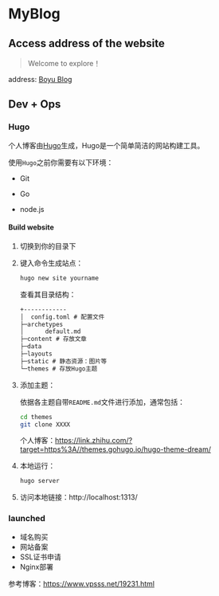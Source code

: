 # MyBlog

## Access address of the website

> Welcome to explore！

address: [Boyu Blog](https://www.caiboyu.online/)



## Dev + Ops

### Hugo

个人博客由[Hugo](https://gohugo.io/)生成，Hugo是一个简单简洁的网站构建工具。

使用`Hugo`之前你需要有以下环境：

* Git

* Go

* node.js

#### Build website

1. 切换到你的目录下

2. 键入命令生成站点：

   ```bash
   hugo new site yourname
   ```

   查看其目录结构：

   ```xml
   +------------
   │  config.toml # 配置文件
   ├─archetypes
   │      default.md
   ├─content # 存放文章
   ├─data 
   ├─layouts
   ├─static # 静态资源：图片等
   └─themes # 存放Hugo主题
   ```

3. 添加主题：

   依据各主题自带`README.md`文件进行添加，通常包括：

   ```bash
   cd themes
   git clone XXXX
   ```

   个人博客：https://link.zhihu.com/?target=https%3A//themes.gohugo.io/hugo-theme-dream/

4. 本地运行：

   ```bash
   hugo server
   ```

5. 访问本地链接：http://localhost:1313/

### launched

* 域名购买
* 网站备案
* SSL证书申请
* Nginx部署

参考博客：https://www.vpsss.net/19231.html

  
